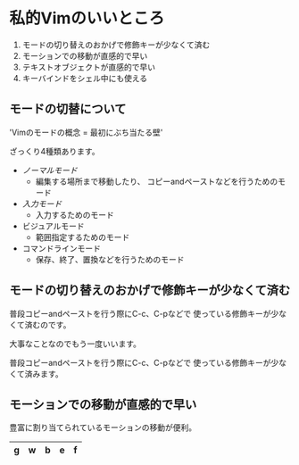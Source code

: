 # 私的Vimのいいところ
1. モードの切り替えのおかげで修飾キーが少なくて済む
2. モーションでの移動が直感的で早い
3. テキストオブジェクトが直感的で早い
4. キーバインドをシェル中にも使える

## モードの切替について
'Vimのモードの概念 = 最初にぶち当たる壁'

ざっくり4種類あります。

- *ノーマルモード*
  - 編集する場所まで移動したり、
    コピーandペーストなどを行うためのモード
- *入力モード*
  - 入力するためのモード
- ビジュアルモード
  - 範囲指定するためのモード
- コマンドラインモード
  - 保存、終了、置換などを行うためのモード

## モードの切り替えのおかげで修飾キーが少なくて済む

普段コピーandペーストを行う際にC-c、C-pなどで
使っている修飾キーが少なくて済むのです。

大事なことなのでもう一度いいます。

普段コピーandペーストを行う際にC-c、C-pなどで
使っている修飾キーが少なくて済みます。

## モーションでの移動が直感的で早い
豊富に割り当てられているモーションの移動が便利。

| g | w | b | e | f |
|---|---|---|---|---|
